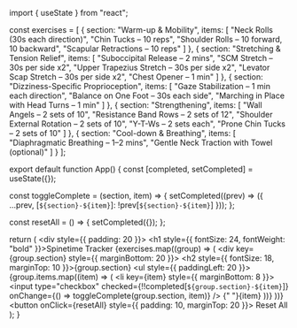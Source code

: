 import { useState } from "react";

const exercises = [
  {
    section: "Warm-up & Mobility",
    items: [
      "Neck Rolls (30s each direction)",
      "Chin Tucks – 10 reps",
      "Shoulder Rolls – 10 forward, 10 backward",
      "Scapular Retractions – 10 reps"
    ]
  },
  {
    section: "Stretching & Tension Relief",
    items: [
      "Suboccipital Release – 2 mins",
      "SCM Stretch – 30s per side x2",
      "Upper Trapezius Stretch – 30s per side x2",
      "Levator Scap Stretch – 30s per side x2",
      "Chest Opener – 1 min"
    ]
  },
  {
    section: "Dizziness-Specific Proprioception",
    items: [
      "Gaze Stabilization – 1 min each direction",
      "Balance on One Foot – 30s each side",
      "Marching in Place with Head Turns – 1 min"
    ]
  },
  {
    section: "Strengthening",
    items: [
      "Wall Angels – 2 sets of 10",
      "Resistance Band Rows – 2 sets of 12",
      "Shoulder External Rotation – 2 sets of 10",
      "Y-T-Ws – 2 sets each",
      "Prone Chin Tucks – 2 sets of 10"
    ]
  },
  {
    section: "Cool-down & Breathing",
    items: [
      "Diaphragmatic Breathing – 1–2 mins",
      "Gentle Neck Traction with Towel (optional)"
    ]
  }
];

export default function App() {
  const [completed, setCompleted] = useState({});

  const toggleComplete = (section, item) => {
    setCompleted((prev) => ({
      ...prev,
      [`${section}-${item}`]: !prev[`${section}-${item}`]
    }));
  };

  const resetAll = () => {
    setCompleted({});
  };

  return (
    <div style={{ padding: 20 }}>
      <h1 style={{ fontSize: 24, fontWeight: "bold" }}>Spinetime Tracker</h1>
      {exercises.map((group) => (
        <div key={group.section} style={{ marginBottom: 20 }}>
          <h2 style={{ fontSize: 18, marginTop: 10 }}>{group.section}</h2>
          <ul style={{ paddingLeft: 20 }}>
            {group.items.map((item) => (
              <li key={item} style={{ marginBottom: 8 }}>
                <label>
                  <input
                    type="checkbox"
                    checked={!!completed[`${group.section}-${item}`]}
                    onChange={() => toggleComplete(group.section, item)}
                  />
                  {" "}{item}
                </label>
              </li>
            ))}
          </ul>
        </div>
      ))}
      <button onClick={resetAll} style={{ padding: 10, marginTop: 20 }}>
        Reset All
      </button>
    </div>
  );
}
